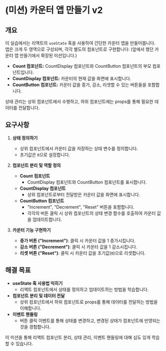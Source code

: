 # (미션) 카운터 앱 만들기 v2

## 개요

이 실습에서는 리액트의 `useState` 훅을 사용하여 간단한 카운터 앱을 만들어봅니다.  
앱은 크게 두 영역으로 구성되며, 각각 별도의 컴포넌트로 구현합니다:
(앞에서 했던 카운터 앱 만들기에서 확장된 미션입니다.)

- **Count 컴포넌트:** CountDisplay 컴포넌트와 CountButton 컴포넌트의 부모 컴포넌트입니다.
- **CountDisplay 컴포넌트:** 카운터의 현재 값을 화면에 표시합니다.
- **CountButton 컴포넌트:** 카운터 값을 증가, 감소, 리셋할 수 있는 버튼들을 포함합니다.

상태 관리는 상위 컴포넌트에서 수행하고, 하위 컴포넌트에는 props를 통해 필요한 데이터를 전달합니다.

## 요구사항

1. **상태 정의하기**

   - 상위 컴포넌트에서 카운터 값을 저장하는 상태 변수를 정의합니다.
   - 초기값은 `0`으로 설정합니다.

2. **컴포넌트 분리 및 역할 정의**

   - **Count 컴포넌트**
     - CountDisplay 컴포넌트와 CountButton 컴포넌트를 표시합니다.
   - **CountDisplay 컴포넌트**
     - 상위 컴포넌트로부터 전달받은 카운터 값을 화면에 표시합니다.
   - **CountButton 컴포넌트**
     - "Increment", "Decrement", "Reset" 버튼을 포함합니다.
     - 각각의 버튼 클릭 시 상위 컴포넌트의 상태 변경 함수를 호출하여 카운터 값을 업데이트합니다.

3. **카운터 기능 구현하기**
   - **증가 버튼 ("Increment")**: 클릭 시 카운터 값을 1 증가시킵니다.
   - **감소 버튼 ("Decrement")**: 클릭 시 카운터 값을 1 감소시킵니다.
   - **리셋 버튼 ("Reset")**: 클릭 시 카운터 값을 초기값(`0`)으로 리셋합니다.

## 해결 목표

- **useState 훅 사용법 익히기**
  - 리액트 컴포넌트에서 상태를 정의하고 업데이트하는 방법을 학습합니다.
- **컴포넌트 분리 및 데이터 전달**
  - 상위 컴포넌트에서 하위 컴포넌트로 props를 통해 데이터를 전달하는 방법을 이해합니다.
- **이벤트 핸들링**
  - 버튼 클릭 이벤트를 통해 상태를 변경하고, 변경된 상태가 컴포넌트에 반영되는 것을 경험합니다.

이 미션을 통해 리액트 컴포넌트 분리, 상태 관리, 이벤트 핸들링에 대해 심도 있게 학습할 수 있습니다.
